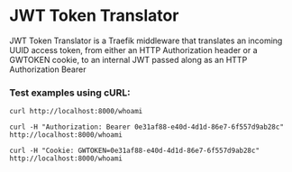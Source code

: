 # JWT Token Translator
JWT Token Translator is a Traefik middleware that translates an incoming UUID access token, from either an HTTP
Authorization header or a GWTOKEN cookie, to an internal JWT passed along as an HTTP Authorization Bearer

### Test examples using cURL:
`curl http://localhost:8000/whoami`

`curl -H "Authorization: Bearer 0e31af88-e40d-4d1d-86e7-6f557d9ab28c" http://localhost:8000/whoami`

`curl -H "Cookie: GWTOKEN=0e31af88-e40d-4d1d-86e7-6f557d9ab28c" http://localhost:8000/whoami`